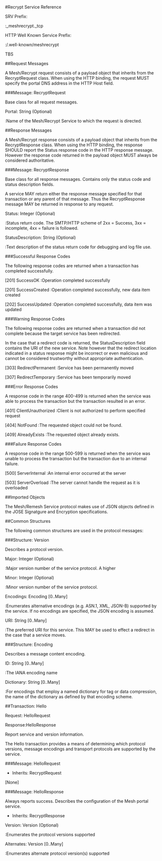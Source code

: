﻿

#Recrypt Service Reference

SRV Prefix:

:_meshrecrypt._tcp

HTTP Well Known Service Prefix:

:/.well-known/meshrecrypt

TBS

##Request Messages

A Mesh/Recrypt request consists of a payload object
that inherits from the RecryptRequest class. When using the 
HTTP binding, the request MUST specify the portal DNS
address in the HTTP Host field. 

###Message: RecryptRequest

Base class for all request messages.


Portal: String (Optional)

:Name of the Mesh/Recrypt  Service to which the request 
is directed.

##Response Messages

A Mesh/Recrypt response consists of a payload object that
inherits from the RecryptResponse class. When using the
HTTP binding, the response SHOULD
report the Status response code in the HTTP response 
message. However the response code returned in the
payload object MUST always be considered authoritative.

###Message: RecryptResponse

Base class for all response messages. Contains only the
status code and status description fields.

A service MAY return either the response message specified
for that transaction or any parent of that message. 
Thus the RecryptResponse message MAY be returned in response 
to any request.


Status: Integer (Optional)

:Status return code. The SMTP/HTTP scheme of 2xx = Success,
3xx = incomplete, 4xx = failure is followed.

StatusDescription: String (Optional)

:Text description of the status return code for debugging 
and log file use.

###Successful Response Codes

The following response codes are returned when a
transaction has completed successfully.

[201] SuccessOK
:Operation completed successfully

[201] SuccessCreated
:Operation completed successfully, new data item created

[202] SuccessUpdated
:Operation completed successfully, data item was updated

###Warning Response Codes

The following response codes are returned when a
transaction did not complete because the target
service has been redirected.

In the case that a redirect code is returned, the 
StatusDescription field contains the URI of the 
new service. Note however that the redirect location 
indicated in a status response might be incorrect
or even malicious and cannot be considered 
trustworthy without appropriate authentication.

[303] RedirectPermanent
:Service has been permanently moved

[307] RedirectTemporary
:Service has been temporarily moved

###Error Response Codes

A response code in the range 400-499 is
returned when the service was able to process the
transaction but the transaction resulted in an error.

[401] ClientUnauthorized
:Client is not authorized to perform specified request

[404] NotFound
:The requested object could not be found.

[409] AlreadyExists
:The requested object already exists.

###Failure Response Codes

A response code in the range 500-599 is
returned when the service was unable to process the
transaction but the transaction due to an internal
failure.

[500] ServerInternal
:An internal error occurred at the server

[503] ServerOverload
:The server cannot handle the request as it is overloaded

##Imported Objects

The Mesh/Remesh Service protocol makes use of JSON objects
defined in the JOSE Signatgure and Encryption specifications.

##Common Structures

The following common structures are used in the protocol
messages:

###Structure: Version

Describes a protocol version.


Major: Integer (Optional)

:Major version number of the service protocol. A higher

Minor: Integer (Optional)

:Minor version number of the service protocol.

Encodings: Encoding [0..Many]

:Enumerates alternative encodings (e.g. ASN.1, XML, JSON-B)
supported by the service. If no encodings are specified, the
JSON encoding is assumed.

URI: String [0..Many]

:The preferred URI for this service. This MAY be used to effect
a redirect in the case that a service moves.

###Structure: Encoding

Describes a message content encoding.


ID: String [0..Many]

:The IANA encoding name

Dictionary: String [0..Many]

:For encodings that employ a named dictionary for tag or data
compression, the name of the dictionary as defined by that 
encoding scheme. 	

##Transaction: Hello

Request: HelloRequest

Response:HelloResponse

Report service and version information. 

The Hello transaction provides a means of determining which protocol
versions, message encodings and transport protocols are supported by
the service.

###Message: HelloRequest

* Inherits: RecryptRequest

[None]

###Message: HelloResponse

Always reports success. Describes the configuration of the Mesh
portal service.

* Inherits: RecryptResponse


Version: Version (Optional)

:Enumerates the protocol versions supported

Alternates: Version [0..Many]

:Enumerates alternate protocol version(s) supported

